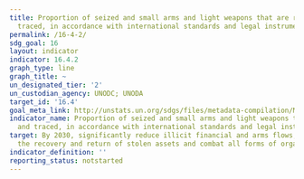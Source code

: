 ```yaml
---
title: Proportion of seized and small arms and light weapons that are recorded and
  traced, in accordance with international standards and legal instruments
permalink: /16-4-2/
sdg_goal: 16
layout: indicator
indicator: 16.4.2
graph_type: line
graph_title: ~
un_designated_tier: '2'
un_custodian_agency: UNODC; UNODA
target_id: '16.4'
goal_meta_link: http://unstats.un.org/sdgs/files/metadata-compilation/Metadata-Goal-16.pdf
indicator_name: Proportion of seized and small arms and light weapons that are recorded
  and traced, in accordance with international standards and legal instruments
target: By 2030, significantly reduce illicit financial and arms flows, strengthen
  the recovery and return of stolen assets and combat all forms of organized crime.
indicator_definition: ''
reporting_status: notstarted
---
```

